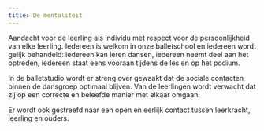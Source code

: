 ```yaml
---
title: De mentaliteit
---
```

Aandacht voor de leerling als individu met respect voor de persoonlijkheid van elke leerling. Iedereen is welkom in onze balletschool en iedereen wordt gelijk behandeld: iedereen kan leren dansen, iedereen neemt deel aan het optreden, iedereen staat eens vooraan tijdens de les en op het podium.

In de balletstudio wordt er streng over gewaakt dat de sociale contacten binnen de dansgroep optimaal blijven. Van de leerlingen wordt verwacht dat zij op een correcte en beleefde manier met elkaar omgaan.

Er wordt ook gestreefd naar een open en eerlijk contact tussen leerkracht, leerling en ouders.

